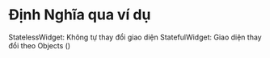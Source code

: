 # Định Nghĩa qua ví dụ

StatelessWidget: Không tự thay đổi giao diện
StatefulWidget: Giao diện thay đổi theo Objects ()